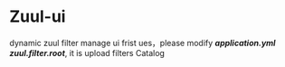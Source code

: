 # Zuul-ui
dynamic zuul filter manage ui
frist ues，please modify ***application.yml*** ***zuul.filter.root***, it is upload filters Catalog
